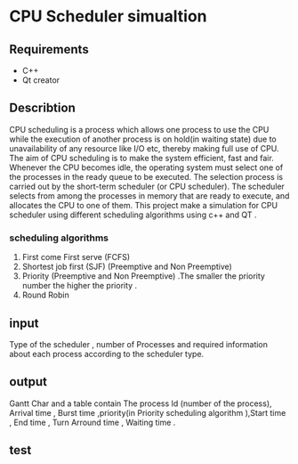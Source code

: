 # CPU Scheduler simualtion

## Requirements 
- C++ 
- Qt creator 

## Describtion 
CPU scheduling is a process which allows one process to use the CPU while the execution of another process is on hold(in waiting state) due to unavailability of any resource like I/O etc, thereby making full use of CPU. The aim of CPU scheduling is to make the system efficient, fast and fair.  Whenever the CPU becomes idle, the operating system must select one of the processes in the ready queue to be executed. The selection process is carried out by the short-term scheduler (or CPU scheduler). The scheduler selects from among the processes in memory that are ready to execute, and allocates the CPU to one of them. This project make a simulation for CPU scheduler using different scheduling algorithms using c++ and QT . 

### scheduling algorithms 
1. First come First serve (FCFS)
2. Shortest job first (SJF) (Preemptive and Non Preemptive)
3. Priority (Preemptive and Non Preemptive) .The smaller the priority number the
higher the priority .
4. Round Robin

## input 
Type of the scheduler , number of Processes and required information about each process
according to the scheduler type.

## output 
Gantt Char and a table contain The process Id (number of the process), Arrival time ,  Burst time ,priority(in Priority scheduling algorithm ),Start time , End time , Turn Arround time , Waiting time .

## test 
